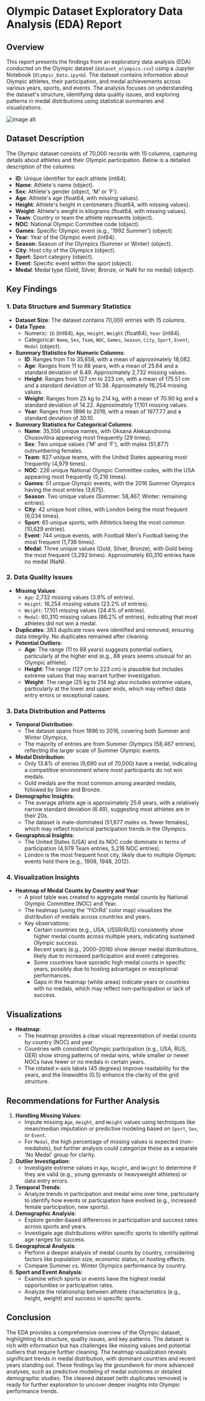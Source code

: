 # Olympic Dataset Exploratory Data Analysis (EDA) Report

## Overview
This report presents the findings from an exploratory data analysis (EDA) conducted on the Olympic dataset (`dataset_olympics.csv`) using a Jupyter Notebook (`Olympic_Data.ipynb`). The dataset contains information about Olympic athletes, their participation, and medal achievements across various years, sports, and events. The analysis focuses on understanding the dataset's structure, identifying data quality issues, and exploring patterns in medal distributions using statistical summaries and visualizations.


![image alt](https://github.com/Raka-Deb/Olympic-Data-Analysis-/blob/48473e0759c1aaac9e398ce33488d8568779e41c/Olympic_rings_without_rims.svg.png)



## Dataset Description
The Olympic dataset consists of 70,000 records with 15 columns, capturing details about athletes and their Olympic participation. Below is a detailed description of the columns:

- **ID**: Unique identifier for each athlete (int64).
- **Name**: Athlete's name (object).
- **Sex**: Athlete's gender (object, 'M' or 'F').
- **Age**: Athlete's age (float64, with missing values).
- **Height**: Athlete's height in centimeters (float64, with missing values).
- **Weight**: Athlete's weight in kilograms (float64, with missing values).
- **Team**: Country or team the athlete represents (object).
- **NOC**: National Olympic Committee code (object).
- **Games**: Specific Olympic event (e.g., '1992 Summer') (object).
- **Year**: Year of the Olympic event (int64).
- **Season**: Season of the Olympics (Summer or Winter) (object).
- **City**: Host city of the Olympics (object).
- **Sport**: Sport category (object).
- **Event**: Specific event within the sport (object).
- **Medal**: Medal type (Gold, Silver, Bronze, or NaN for no medal) (object).

## Key Findings

### 1. Data Structure and Summary Statistics
- **Dataset Size**: The dataset contains 70,000 entries with 15 columns.
- **Data Types**:
  - Numeric: `ID` (int64), `Age`, `Height`, `Weight` (float64), `Year` (int64).
  - Categorical: `Name`, `Sex`, `Team`, `NOC`, `Games`, `Season`, `City`, `Sport`, `Event`, `Medal` (object).
- **Summary Statistics for Numeric Columns**:
  - **ID**: Ranges from 1 to 35,658, with a mean of approximately 18,082.
  - **Age**: Ranges from 11 to 88 years, with a mean of 25.64 and a standard deviation of 6.49. Approximately 2,732 missing values.
  - **Height**: Ranges from 127 cm to 223 cm, with a mean of 175.51 cm and a standard deviation of 10.38. Approximately 16,254 missing values.
  - **Weight**: Ranges from 25 kg to 214 kg, with a mean of 70.90 kg and a standard deviation of 14.22. Approximately 17,101 missing values.
  - **Year**: Ranges from 1896 to 2016, with a mean of 1977.77 and a standard deviation of 30.10.
- **Summary Statistics for Categorical Columns**:
  - **Name**: 35,556 unique names, with Oksana Aleksandrovna Chusovitina appearing most frequently (29 times).
  - **Sex**: Two unique values ('M' and 'F'), with males (51,877) outnumbering females.
  - **Team**: 827 unique teams, with the United States appearing most frequently (4,979 times).
  - **NOC**: 226 unique National Olympic Committee codes, with the USA appearing most frequently (5,216 times).
  - **Games**: 51 unique Olympic events, with the 2016 Summer Olympics having the most entries (3,675).
  - **Season**: Two unique values (Summer: 58,467, Winter: remaining entries).
  - **City**: 42 unique host cities, with London being the most frequent (6,034 times).
  - **Sport**: 65 unique sports, with Athletics being the most common (10,629 entries).
  - **Event**: 744 unique events, with Football Men's Football being the most frequent (1,738 times).
  - **Medal**: Three unique values (Gold, Silver, Bronze), with Gold being the most frequent (3,292 times). Approximately 60,310 entries have no medal (NaN).

### 2. Data Quality Issues
- **Missing Values**:
  - `Age`: 2,732 missing values (3.9% of entries).
  - `Height`: 16,254 missing values (23.2% of entries).
  - `Weight`: 17,101 missing values (24.4% of entries).
  - `Medal`: 60,310 missing values (86.2% of entries), indicating that most athletes did not win a medal.
- **Duplicates**: 383 duplicate rows were identified and removed, ensuring data integrity. No duplicates remained after cleaning.
- **Potential Outliers**:
  - **Age**: The range (11 to 88 years) suggests potential outliers, particularly at the higher end (e.g., 88 years seems unusual for an Olympic athlete).
  - **Height**: The range (127 cm to 223 cm) is plausible but includes extreme values that may warrant further investigation.
  - **Weight**: The range (25 kg to 214 kg) also includes extreme values, particularly at the lower and upper ends, which may reflect data entry errors or exceptional cases.

### 3. Data Distribution and Patterns
- **Temporal Distribution**:
  - The dataset spans from 1896 to 2016, covering both Summer and Winter Olympics.
  - The majority of entries are from Summer Olympics (58,467 entries), reflecting the larger scale of Summer Olympic events.
- **Medal Distribution**:
  - Only 13.8% of entries (9,690 out of 70,000) have a medal, indicating a competitive environment where most participants do not win medals.
  - Gold medals are the most common among awarded medals, followed by Silver and Bronze.
- **Demographic Insights**:
  - The average athlete age is approximately 25.6 years, with a relatively narrow standard deviation (6.49), suggesting most athletes are in their 20s.
  - The dataset is male-dominated (51,877 males vs. fewer females), which may reflect historical participation trends in the Olympics.
- **Geographical Insights**:
  - The United States (USA) and its NOC code dominate in terms of participation (4,979 Team entries, 5,216 NOC entries).
  - London is the most frequent host city, likely due to multiple Olympic events held there (e.g., 1908, 1948, 2012).

### 4. Visualization Insights
- **Heatmap of Medal Counts by Country and Year**:
  - A pivot table was created to aggregate medal counts by National Olympic Committee (NOC) and Year.
  - The heatmap (using the 'YlOrRd' color map) visualizes the distribution of medals across countries and years.
  - Key observations:
    - Certain countries (e.g., USA, USSR/RUS) consistently show higher medal counts across multiple years, indicating sustained Olympic success.
    - Recent years (e.g., 2000–2016) show denser medal distributions, likely due to increased participation and event categories.
    - Some countries have sporadic high medal counts in specific years, possibly due to hosting advantages or exceptional performances.
    - Gaps in the heatmap (white areas) indicate years or countries with no medals, which may reflect non-participation or lack of success.

## Visualizations
- **Heatmap**:
  - The heatmap provides a clear visual representation of medal counts by country (NOC) and year.
  - Countries with consistent Olympic participation (e.g., USA, RUS, GER) show strong patterns of medal wins, while smaller or newer NOCs have fewer or no medals in certain years.
  - The rotated x-axis labels (45 degrees) improve readability for the years, and the linewidths (0.5) enhance the clarity of the grid structure.

## Recommendations for Further Analysis
1. **Handling Missing Values**:
   - Impute missing `Age`, `Height`, and `Weight` values using techniques like mean/median imputation or predictive modeling based on `Sport`, `Sex`, or `Event`.
   - For `Medal`, the high percentage of missing values is expected (non-medalists), but further analysis could categorize these as a separate 'No Medal' group for clarity.
2. **Outlier Investigation**:
   - Investigate extreme values in `Age`, `Height`, and `Weight` to determine if they are valid (e.g., young gymnasts or heavyweight athletes) or data entry errors.
3. **Temporal Trends**:
   - Analyze trends in participation and medal wins over time, particularly to identify how events or participation have evolved (e.g., increased female participation, new sports).
4. **Demographic Analysis**:
   - Explore gender-based differences in participation and success rates across sports and years.
   - Investigate age distributions within specific sports to identify optimal age ranges for success.
5. **Geographical Analysis**:
   - Perform a deeper analysis of medal counts by country, considering factors like population size, economic status, or hosting effects.
   - Compare Summer vs. Winter Olympics performance by country.
6. **Sport and Event Analysis**:
   - Examine which sports or events have the highest medal opportunities or participation rates.
   - Analyze the relationship between athlete characteristics (e.g., height, weight) and success in specific sports.

## Conclusion
The EDA provides a comprehensive overview of the Olympic dataset, highlighting its structure, quality issues, and key patterns. The dataset is rich with information but has challenges like missing values and potential outliers that require further cleaning. The heatmap visualization reveals significant trends in medal distribution, with dominant countries and recent years standing out. These findings lay the groundwork for more advanced analyses, such as predictive modeling of medal outcomes or detailed demographic studies. The cleaned dataset (with duplicates removed) is ready for further exploration to uncover deeper insights into Olympic performance trends.
